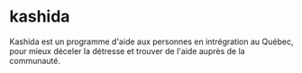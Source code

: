 # kashida
Kashida est un programme d'aide aux personnes en intrégration au Québec, pour mieux déceler la détresse et trouver de l'aide auprès de la communauté.
